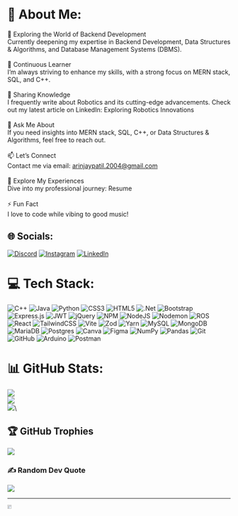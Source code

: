 

# 💫 About Me:
🔭 Exploring the World of Backend Development<br>Currently deepening my expertise in Backend Development, Data Structures & Algorithms, and Database Management Systems (DBMS).<br><br>🌱 Continuous Learner<br>I’m always striving to enhance my skills, with a strong focus on MERN stack, SQL, and C++.<br><br>📝 Sharing Knowledge<br>I frequently write about Robotics and its cutting-edge advancements. Check out my latest article on LinkedIn: Exploring Robotics Innovations<br><br>💬 Ask Me About<br>If you need insights into MERN stack, SQL, C++, or Data Structures & Algorithms, feel free to reach out.<br><br>📫 Let’s Connect<br>Contact me via email: arinjaypatil.2004@gmail.com<br><br>📄 Explore My Experiences<br>Dive into my professional journey: Resume<br><br>⚡ Fun Fact<br>I love to code while vibing to good music!


## 🌐 Socials:
[![Discord](https://img.shields.io/badge/Discord-%237289DA.svg?logo=discord&logoColor=white)](https://discord.gg/arinjay9124) [![Instagram](https://img.shields.io/badge/Instagram-%23E4405F.svg?logo=Instagram&logoColor=white)](https://instagram.com/_arii_n_jayy) [![LinkedIn](https://img.shields.io/badge/LinkedIn-%230077B5.svg?logo=linkedin&logoColor=white)](https://linkedin.com/in/arinjay-patil-3262a9248) 

# 💻 Tech Stack:
![C++](https://img.shields.io/badge/c++-%2300599C.svg?style=for-the-badge&logo=c%2B%2B&logoColor=white) ![Java](https://img.shields.io/badge/java-%23ED8B00.svg?style=for-the-badge&logo=openjdk&logoColor=white) ![Python](https://img.shields.io/badge/python-3670A0?style=for-the-badge&logo=python&logoColor=ffdd54) ![CSS3](https://img.shields.io/badge/css3-%231572B6.svg?style=for-the-badge&logo=css3&logoColor=white) ![HTML5](https://img.shields.io/badge/html5-%23E34F26.svg?style=for-the-badge&logo=html5&logoColor=white) ![.Net](https://img.shields.io/badge/.NET-5C2D91?style=for-the-badge&logo=.net&logoColor=white) ![Bootstrap](https://img.shields.io/badge/bootstrap-%238511FA.svg?style=for-the-badge&logo=bootstrap&logoColor=white) ![Express.js](https://img.shields.io/badge/express.js-%23404d59.svg?style=for-the-badge&logo=express&logoColor=%2361DAFB) ![JWT](https://img.shields.io/badge/JWT-black?style=for-the-badge&logo=JSON%20web%20tokens) ![jQuery](https://img.shields.io/badge/jquery-%230769AD.svg?style=for-the-badge&logo=jquery&logoColor=white) ![NPM](https://img.shields.io/badge/NPM-%23CB3837.svg?style=for-the-badge&logo=npm&logoColor=white) ![NodeJS](https://img.shields.io/badge/node.js-6DA55F?style=for-the-badge&logo=node.js&logoColor=white) ![Nodemon](https://img.shields.io/badge/NODEMON-%23323330.svg?style=for-the-badge&logo=nodemon&logoColor=%BBDEAD) ![ROS](https://img.shields.io/badge/ros-%230A0FF9.svg?style=for-the-badge&logo=ros&logoColor=white) ![React](https://img.shields.io/badge/react-%2320232a.svg?style=for-the-badge&logo=react&logoColor=%2361DAFB) ![TailwindCSS](https://img.shields.io/badge/tailwindcss-%2338B2AC.svg?style=for-the-badge&logo=tailwind-css&logoColor=white) ![Vite](https://img.shields.io/badge/vite-%23646CFF.svg?style=for-the-badge&logo=vite&logoColor=white) ![Zod](https://img.shields.io/badge/zod-%233068b7.svg?style=for-the-badge&logo=zod&logoColor=white) ![Yarn](https://img.shields.io/badge/yarn-%232C8EBB.svg?style=for-the-badge&logo=yarn&logoColor=white) ![MySQL](https://img.shields.io/badge/mysql-4479A1.svg?style=for-the-badge&logo=mysql&logoColor=white) ![MongoDB](https://img.shields.io/badge/MongoDB-%234ea94b.svg?style=for-the-badge&logo=mongodb&logoColor=white) ![MariaDB](https://img.shields.io/badge/MariaDB-003545?style=for-the-badge&logo=mariadb&logoColor=white) ![Postgres](https://img.shields.io/badge/postgres-%23316192.svg?style=for-the-badge&logo=postgresql&logoColor=white) ![Canva](https://img.shields.io/badge/Canva-%2300C4CC.svg?style=for-the-badge&logo=Canva&logoColor=white) ![Figma](https://img.shields.io/badge/figma-%23F24E1E.svg?style=for-the-badge&logo=figma&logoColor=white) ![NumPy](https://img.shields.io/badge/numpy-%23013243.svg?style=for-the-badge&logo=numpy&logoColor=white) ![Pandas](https://img.shields.io/badge/pandas-%23150458.svg?style=for-the-badge&logo=pandas&logoColor=white) ![Git](https://img.shields.io/badge/git-%23F05033.svg?style=for-the-badge&logo=git&logoColor=white) ![GitHub](https://img.shields.io/badge/github-%23121011.svg?style=for-the-badge&logo=github&logoColor=white) ![Arduino](https://img.shields.io/badge/-Arduino-00979D?style=for-the-badge&logo=Arduino&logoColor=white) ![Postman](https://img.shields.io/badge/Postman-FF6C37?style=for-the-badge&logo=postman&logoColor=white)
# 📊 GitHub Stats:
![](https://github-readme-stats.vercel.app/api?username=Arinjay-04&theme=github_dark&hide_border=false&include_all_commits=false&count_private=false)<br/>
![](https://github-readme-streak-stats.herokuapp.com/?user=Arinjay-04&theme=github_dark&hide_border=false)<br/>
![](https://github-readme-stats.vercel.app/api/top-langs/?username=Arinjay-04&theme=github_dark&hide_border=false&include_all_commits=false&count_private=false&layout=compact)\



## 🏆 GitHub Trophies
![](https://github-profile-trophy.vercel.app/?username=Arinjay-04&theme=github_dark&no-frame=false&no-bg=true&margin-w=4)

### ✍️ Random Dev Quote
![](https://quotes-github-readme.vercel.app/api?type=horizontal&theme=radical)

---

<div style="width: 100px; height: 100px;">
  <img src="https://visitcount.itsvg.in/api?id=Arinjay-04&icon=1&color=1" alt="Visit Count" style="width: 30%; height: 30%;">
</div>


<!-- Proudly created with GPRM ( https://gprm.itsvg.in ) -->
